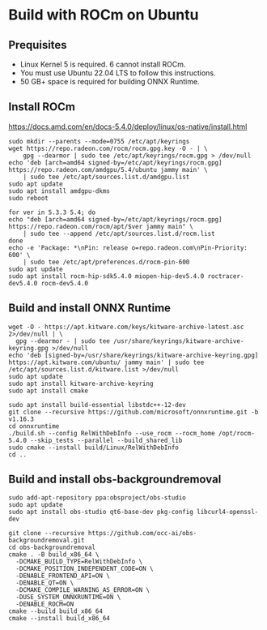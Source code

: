 # Build with ROCm on Ubuntu


## Prequisites

- Linux Kernel 5 is required. 6 cannot install ROCm.
- You must use Ubuntu 22.04 LTS to follow this instructions.
- 50 GB+ space is required for building ONNX Runtime.

## Install ROCm

https://docs.amd.com/en/docs-5.4.0/deploy/linux/os-native/install.html


```
sudo mkdir --parents --mode=0755 /etc/apt/keyrings
wget https://repo.radeon.com/rocm/rocm.gpg.key -O - | \
    gpg --dearmor | sudo tee /etc/apt/keyrings/rocm.gpg > /dev/null
echo 'deb [arch=amd64 signed-by=/etc/apt/keyrings/rocm.gpg] https://repo.radeon.com/amdgpu/5.4/ubuntu jammy main' \
    | sudo tee /etc/apt/sources.list.d/amdgpu.list
sudo apt update
sudo apt install amdgpu-dkms
sudo reboot
```

```
for ver in 5.3.3 5.4; do
echo "deb [arch=amd64 signed-by=/etc/apt/keyrings/rocm.gpg] https://repo.radeon.com/rocm/apt/$ver jammy main" \
    | sudo tee --append /etc/apt/sources.list.d/rocm.list
done
echo -e 'Package: *\nPin: release o=repo.radeon.com\nPin-Priority: 600' \
    | sudo tee /etc/apt/preferences.d/rocm-pin-600
sudo apt update
sudo apt install rocm-hip-sdk5.4.0 miopen-hip-dev5.4.0 roctracer-dev5.4.0 rocm-dev5.4.0
```

## Build and install ONNX Runtime

```
wget -O - https://apt.kitware.com/keys/kitware-archive-latest.asc 2>/dev/null | \
  gpg --dearmor - | sudo tee /usr/share/keyrings/kitware-archive-keyring.gpg >/dev/null
echo 'deb [signed-by=/usr/share/keyrings/kitware-archive-keyring.gpg] https://apt.kitware.com/ubuntu/ jammy main' | sudo tee /etc/apt/sources.list.d/kitware.list >/dev/null
sudo apt update
sudo apt install kitware-archive-keyring
sudo apt install cmake
```

```
sudo apt install build-essential libstdc++-12-dev
git clone --recursive https://github.com/microsoft/onnxruntime.git -b v1.16.3
cd onnxruntime
./build.sh --config RelWithDebInfo --use_rocm --rocm_home /opt/rocm-5.4.0 --skip_tests --parallel --build_shared_lib
sudo cmake --install build/Linux/RelWithDebInfo
cd ..
```

## Build and install obs-backgroundremoval

```
sudo add-apt-repository ppa:obsproject/obs-studio
sudo apt update
sudo apt install obs-studio qt6-base-dev pkg-config libcurl4-openssl-dev
```

```
git clone --recursive https://github.com/occ-ai/obs-backgroundremoval.git
cd obs-backgroundremoval
cmake . -B build_x86_64 \
  -DCMAKE_BUILD_TYPE=RelWithDebInfo \
  -DCMAKE_POSITION_INDEPENDENT_CODE=ON \
  -DENABLE_FRONTEND_API=ON \
  -DENABLE_QT=ON \
  -DCMAKE_COMPILE_WARNING_AS_ERROR=ON \
  -DUSE_SYSTEM_ONNXRUNTIME=ON \
  -DENABLE_ROCM=ON
cmake --build build_x86_64
cmake --install build_x86_64
```